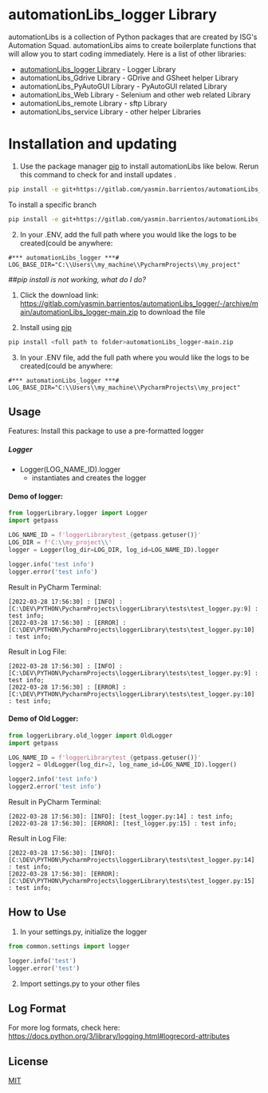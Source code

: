 # automationLibs_logger Library

automationLibs is a collection of Python packages that are created by ISG's Automation Squad. automationLibs aims to
create boilerplate functions that will allow you to start coding immediately. Here is a list of other libraries:

* [automationLibs_logger Library][1] - Logger Library
* automationLibs_Gdrive Library - GDrive and GSheet helper Library
* automationLibs_PyAutoGUI Library - PyAutoGUI related Library
* automationLibs_Web Library - Selenium and other web related Library
* automationLibs_remote Library - sftp Library
* automationLibs_service Library - other helper Libraries

[1]:https://gitlab.com/yasmin.barrientos/automationLibs_logger

# Installation and updating

1. Use the package manager [pip](https://pip.pypa.io/en/stable/) to install automationLibs like below. Rerun this command
to check for and install updates .

```bash
pip install -e git+https://gitlab.com/yasmin.barrientos/automationLibs_logger#egg=automationLibs_logger

```

To install a specific branch

```bash
pip install -e git+https://gitlab.com/yasmin.barrientos/automationLibs_logger.git@dev-ver01#egg=automationlibs-logger
```

2. In your .ENV, add the full path where you would like the logs to be created(could be anywhere:
```dotenv
#*** automationLibs_logger ***#
LOG_BASE_DIR="C:\\Users\\my_machine\\PycharmProjects\\my_project"
```

##_pip install is not working, what do I do?_
1. Click the download link: https://gitlab.com/yasmin.barrientos/automationLibs_logger/-/archive/main/automationLibs_logger-main.zip to download the file

2. Install using [pip](https://pip.pypa.io/en/stable/)
```bash
pip install <full path to folder>automationLibs_logger-main.zip
```
3. In your .ENV file, add the full path where you would like the logs to be created(could be anywhere:
```dotenv
#*** automationLibs_logger ***#
LOG_BASE_DIR="C:\\Users\\my_machine\\PycharmProjects\\my_project"
```
 
## Usage

Features:
Install this package to use a pre-formatted logger

##### Logger

* Logger(LOG_NAME_ID).logger
    * instantiates and creates the logger

#### Demo of logger:

```python
from loggerLibrary.logger import Logger
import getpass

LOG_NAME_ID = f'loggerLibrarytest_{getpass.getuser()}'
LOG_DIR = f'C:\\my_project\\'
logger = Logger(log_dir=LOG_DIR, log_id=LOG_NAME_ID).logger

logger.info('test info')
logger.error('test info')
```

Result in PyCharm Terminal:

```log
[2022-03-28 17:56:30] : [INFO] : [C:\DEV\PYTHON\PycharmProjects\loggerLibrary\tests\test_logger.py:9] : test info;
[2022-03-28 17:56:30] : [ERROR] : [C:\DEV\PYTHON\PycharmProjects\loggerLibrary\tests\test_logger.py:10] : test info;
```

Result in Log File:

```log
[2022-03-28 17:56:30] : [INFO] : [C:\DEV\PYTHON\PycharmProjects\loggerLibrary\tests\test_logger.py:9] : test info;
[2022-03-28 17:56:30] : [ERROR] : [C:\DEV\PYTHON\PycharmProjects\loggerLibrary\tests\test_logger.py:10] : test info;
```

#### Demo of Old Logger:

```python
from loggerLibrary.old_logger import OldLogger
import getpass

LOG_NAME_ID = f'loggerLibrarytest_{getpass.getuser()}'
logger2 = OldLogger(log_dir=2, log_name_id=LOG_NAME_ID).logger()

logger2.info('test info')
logger2.error('test info')

```

Result in PyCharm Terminal:

```log
[2022-03-28 17:56:30]: [INFO]: [test_logger.py:14] : test info;
[2022-03-28 17:56:30]: [ERROR]: [test_logger.py:15] : test info;
```

Result in Log File:

```log
[2022-03-28 17:56:30]: [INFO]: [C:\DEV\PYTHON\PycharmProjects\loggerLibrary\tests\test_logger.py:14] : test info;
[2022-03-28 17:56:30]: [ERROR]: [C:\DEV\PYTHON\PycharmProjects\loggerLibrary\tests\test_logger.py:15] : test info;
```

## How to Use
1. In your settings.py, initialize the logger
```python
from common.settings import logger

logger.info('test')
logger.error('test')
```


2. Import settings.py to your other files

## Log Format
For more log formats, check here: https://docs.python.org/3/library/logging.html#logrecord-attributes

## License

[MIT](https://choosealicense.com/licenses/mit/)
